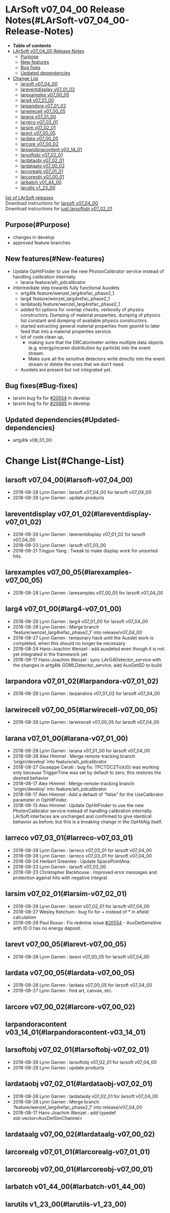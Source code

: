 LArSoft v07\_04\_00 Release Notes(#LArSoft-v07_04_00-Release-Notes)
======================================================================

-   **Table of contents**
-   [LArSoft v07\_04\_00 Release Notes](#LArSoft-v07_04_00-Release-Notes)
    -   [Purpose](#Purpose)
    -   [New features](#New-features)
    -   [Bug fixes](#Bug-fixes)
    -   [Updated dependencies](#Updated-dependencies)
-   [Change List](#Change-List)
    -   [larsoft v07\_04\_00](#larsoft-v07_04_00)
    -   [lareventdisplay v07\_01\_02](#lareventdisplay-v07_01_02)
    -   [larexamples v07\_00\_05](#larexamples-v07_00_05)
    -   [larg4 v07\_01\_00](#larg4-v07_01_00)
    -   [larpandora v07\_01\_02](#larpandora-v07_01_02)
    -   [larwirecell v07\_00\_05](#larwirecell-v07_00_05)
    -   [larana v07\_01\_00](#larana-v07_01_00)
    -   [larreco v07\_03\_01](#larreco-v07_03_01)
    -   [larsim v07\_02\_01](#larsim-v07_02_01)
    -   [larevt v07\_00\_05](#larevt-v07_00_05)
    -   [lardata v07\_00\_05](#lardata-v07_00_05)
    -   [larcore v07\_00\_02](#larcore-v07_00_02)
    -   [larpandoracontent v03\_14\_01](#larpandoracontent-v03_14_01)
    -   [larsoftobj v07\_02\_01](#larsoftobj-v07_02_01)
    -   [lardataobj v07\_02\_01](#lardataobj-v07_02_01)
    -   [lardataalg v07\_00\_02](#lardataalg-v07_00_02)
    -   [larcorealg v07\_01\_01](#larcorealg-v07_01_01)
    -   [larcoreobj v07\_00\_01](#larcoreobj-v07_00_01)
    -   [larbatch v01\_44\_00](#larbatch-v01_44_00)
    -   [larutils v1\_23\_00](#larutils-v1_23_00)

[list of LArSoft releases](LArSoft_release_list)\
Download instructions for [larsoft v07\_04\_00](http://scisoft.fnal.gov/scisoft/bundles/larsoft/v07_04_00/larsoft-v07_04_00.html)\
Download instructions for [just larsoftobj v07\_02\_01](http://scisoft.fnal.gov/scisoft/bundles/larsoftobj/v07_02_01/larsoftobj-v07_02_01.html)

Purpose(#Purpose)
--------------------

-   changes in develop
-   approved feature branches

New features(#New-features)
------------------------------

-   Update OpHitFinder to use the new PhotonCalibrator service instead of handling calibration internally.
    -   larana feature/aih\_pdcalibrator
-   intermediate step towards fully functional Auxdets
    -   artg4tk feature/wenzel\_larg4refac\_phase2\_1
    -   larg4 feature/wenzel\_larg4refac\_phase2\_1
    -   lardataobj feature/wenzel\_larg4refac\_phase2\_1
    -   added fcl options for overlap checks, verbosity of physics constructors, Dumping of material properties, dumping of physics list constant and dumping of available physics constructors.
    -   started extracting general material properties from geant4 to later feed that into a material properties service.
    -   lot of code clean up,
        -   making sure that the DRCalorimeter writes multiple data objects\
             (e.g. energy/nceren distribution by particle) into the event stream.
        -   Make sure all the sensitive detectors write directly into the event stream or delete the ones that we don’t need.
    -   Auxdets are present but not integrated yet.

Bug fixes(#Bug-fixes)
------------------------

-   larsim bug fix for [\#20554](/redmine/issues/20554 "Bug: AuxDetSensitive with ID 0 has no energy deposit (Closed)") in develop
-   larsim bug fix for [\#20685](/redmine/issues/20685 "Bug: Bug in ISCalcSeparate::EFieldAtStep (Resolved)") in develop

Updated dependencies(#Updated-dependencies)
----------------------------------------------

-   artg4tk v08\_01\_00

Change List(#Change-List)
============================

larsoft v07\_04\_00(#larsoft-v07_04_00)
------------------------------------------

-   2018-08-28 Lynn Garren : larsoft v07\_04\_00 for larsoft v07\_04\_00
-   2018-08-28 Lynn Garren : update products

lareventdisplay v07\_01\_02(#lareventdisplay-v07_01_02)
----------------------------------------------------------

-   2018-08-28 Lynn Garren : lareventdisplay v07\_01\_02 for larsoft v07\_04\_00
-   2018-08-23 Lynn Garren : larsoft v07\_03\_00
-   2018-08-21 Tingjun Yang : Tweak to make display work for unsorted hits.

larexamples v07\_00\_05(#larexamples-v07_00_05)
--------------------------------------------------

-   2018-08-28 Lynn Garren : larexamples v07\_00\_05 for larsoft v07\_04\_00

larg4 v07\_01\_00(#larg4-v07_01_00)
--------------------------------------

-   2018-08-28 Lynn Garren : larg4 v07\_01\_00 for larsoft v07\_04\_00
-   2018-08-28 Lynn Garren : Merge branch ‘feature/wenzel\_larg4refac\_phase2\_1’ into release/v07\_04\_00
-   2018-08-27 Lynn Garren : temporary hack until the Auxdet work is completed, when this should no longer be necessary
-   2018-08-24 Hans-Joachim Wenzel : add auxdetsd even though it is not yet integrated in the framework yet
-   2018-08-17 Hans-Joachim Wenzel : sync LArG4Detector\_service with the changes in artg4tk GDMLDetector\_service, add AuxDetSD to build

larpandora v07\_01\_02(#larpandora-v07_01_02)
------------------------------------------------

-   2018-08-28 Lynn Garren : larpandora v07\_01\_02 for larsoft v07\_04\_00

larwirecell v07\_00\_05(#larwirecell-v07_00_05)
--------------------------------------------------

-   2018-08-28 Lynn Garren : larwirecell v07\_00\_05 for larsoft v07\_04\_00

larana v07\_01\_00(#larana-v07_01_00)
----------------------------------------

-   2018-08-28 Lynn Garren : larana v07\_01\_00 for larsoft v07\_04\_00
-   2018-08-28 Alex Himmel : Merge remote-tracking branch ‘origin/develop’ into feature/aih\_pdcalibrator
-   2018-08-27 Giuseppe Cerati : bug fix: TPCTDC2Tick(0) was working only because TriggerTime was set by default to zero, this restores the desired behavior
-   2018-08-17 Alex Himmel : Merge remote-tracking branch ‘origin/develop’ into feature/aih\_pdcalibrator
-   2018-08-17 Alex Himmel : Add a default of “false” for the UseCalibrator parameter in OpHitFinder.
-   2018-08-13 Alex Himmel : Update OpHitFinder to use the new PhotonCalibrator service instead of handling calibration internally. LArSoft interfaces are unchanged and confirmed to give identical behavior as before, but this is a breaking change in the OpHitAlg itself.

larreco v07\_03\_01(#larreco-v07_03_01)
------------------------------------------

-   2018-08-28 Lynn Garren : larreco v07\_03\_01 for larsoft v07\_04\_00
-   2018-08-28 Lynn Garren : larreco v07\_03\_01 for larsoft v07\_04\_00
-   2018-08-24 Herbert Greenlee : Update SpacePointAna.
-   2018-08-23 Lynn Garren : larsoft v07\_03\_00
-   2018-08-23 Christopher Backhouse : Improved error messages and protection against hits with negative integral.

larsim v07\_02\_01(#larsim-v07_02_01)
----------------------------------------

-   2018-08-28 Lynn Garren : larsim v07\_02\_01 for larsoft v07\_04\_00
-   2018-08-27 Wesley Ketchum : bug fix for + instead of \* in efield calculation
-   2018-08-28 Paul Russo : Fix redmine issue [\#20554](/redmine/issues/20554 "Bug: AuxDetSensitive with ID 0 has no energy deposit (Closed)") - AuxDetSensitive with ID 0 has no energy deposit.

larevt v07\_00\_05(#larevt-v07_00_05)
----------------------------------------

-   2018-08-28 Lynn Garren : larevt v07\_00\_05 for larsoft v07\_04\_00

lardata v07\_00\_05(#lardata-v07_00_05)
------------------------------------------

-   2018-08-28 Lynn Garren : lardata v07\_00\_05 for larsoft v07\_04\_00
-   2018-08-27 Lynn Garren : find art, canvas, etc.

larcore v07\_00\_02(#larcore-v07_00_02)
------------------------------------------

larpandoracontent v03\_14\_01(#larpandoracontent-v03_14_01)
--------------------------------------------------------------

larsoftobj v07\_02\_01(#larsoftobj-v07_02_01)
------------------------------------------------

-   2018-08-28 Lynn Garren : larsoftobj v07\_02\_01 for larsoft v07\_04\_00
-   2018-08-28 Lynn Garren : update products

lardataobj v07\_02\_01(#lardataobj-v07_02_01)
------------------------------------------------

-   2018-08-28 Lynn Garren : lardataobj v07\_02\_01 for larsoft v07\_04\_00
-   2018-08-28 Lynn Garren : Merge branch ‘feature/wenzel\_larg4refac\_phase2\_1’ into release/v07\_04\_00
-   2018-08-17 Hans-Joachim Wenzel : add typedef std::vector\<AuxDetSimChannel\>

lardataalg v07\_00\_02(#lardataalg-v07_00_02)
------------------------------------------------

larcorealg v07\_01\_01(#larcorealg-v07_01_01)
------------------------------------------------

larcoreobj v07\_00\_01(#larcoreobj-v07_00_01)
------------------------------------------------

larbatch v01\_44\_00(#larbatch-v01_44_00)
--------------------------------------------

larutils v1\_23\_00(#larutils-v1_23_00)
------------------------------------------
